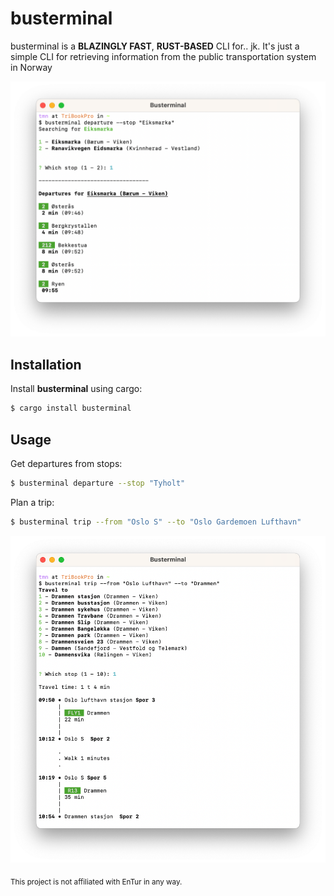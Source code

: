 # busterminal

busterminal is a **BLAZINGLY FAST**, **RUST-BASED** CLI for.. jk. It's just a simple CLI for retrieving information from the public transportation system in Norway

![busterminal example usage](./docs/assets/images/departure-1.png)

## Installation

Install **busterminal** using cargo:

```bash
$ cargo install busterminal
```

## Usage

Get departures from stops:

```bash
$ busterminal departure --stop "Tyholt"
```

Plan a trip:

```bash
$ busterminal trip --from "Oslo S" --to "Oslo Gardemoen Lufthavn"
```

![busterminal example usage](./docs/assets/images/trip-1.png)

<sub>This project is not affiliated with EnTur in any way.</sub>
